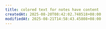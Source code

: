 ```yaml
---
title: colored text for notes have content
createdAt: 2025-08-20T08:42:02.748518+08:00
modifiedAt: 2025-08-21T14:58:43.45808+08:00
---
```



